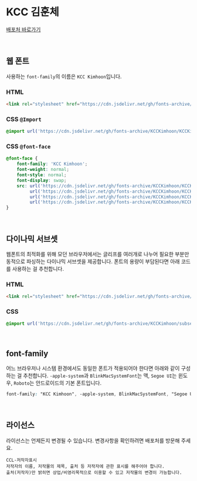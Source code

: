 # KCC 김훈체

[배포처 바로가기](https://gongu.copyright.or.kr/gongu/wrt/wrt/view.do?wrtSn=13072021&menuNo=200133)

&nbsp;

## 웹 폰트

사용하는 `font-family`의 이름은 `KCC Kimhoon`입니다.

### HTML

```html
<link rel="stylesheet" href="https://cdn.jsdelivr.net/gh/fonts-archive/KCCKimhoon/KCCKimhoon.css" type="text/css"/>
```

### CSS `@Import`

```css
@import url('https://cdn.jsdelivr.net/gh/fonts-archive/KCCKimhoon/KCCKimhoon.css');
```

### CSS `@font-face`

```css
@font-face {
    font-family: 'KCC Kimhoon';
    font-weight: normal;
    font-style: normal;
    font-display: swap;
    src: url('https://cdn.jsdelivr.net/gh/fonts-archive/KCCKimhoon/KCCKimhoon.woff2') format('woff2'),
         url('https://cdn.jsdelivr.net/gh/fonts-archive/KCCKimhoon/KCCKimhoon.woff') format('woff'),
         url('https://cdn.jsdelivr.net/gh/fonts-archive/KCCKimhoon/KCCKimhoon.otf') format('opentype'),
         url('https://cdn.jsdelivr.net/gh/fonts-archive/KCCKimhoon/KCCKimhoon.ttf') format('truetype');
}
```

&nbsp;

## 다이나믹 서브셋

웹폰트의 최적화를 위해 모던 브라우저에서는 글리프를 여러개로 나누어 필요한 부분만 동적으로 파싱하는 다이나믹 서브셋을 제공합니다. 폰트의 용량이 부담된다면 아래 코드를 사용하는 걸 추천합니다.

### HTML

```html
<link rel="stylesheet" href="https://cdn.jsdelivr.net/gh/fonts-archive/KCCKimhoon/subsets/KCCKimhoon-dynamic-subset.css" type="text/css"/>
```

### CSS

```css
@import url('https://cdn.jsdelivr.net/gh/fonts-archive/KCCKimhoon/subsets/KCCKimhoon-dynamic-subset.css');
```

&nbsp;

## font-family

어느 브라우저나 시스템 환경에서도 동일한 폰트가 적용되어야 한다면 아래와 같이 구성하는 걸 추천합니다. `-apple-system`과 `BlinkMacSystemFont`는 맥, `Segoe UI`는 윈도우, `Roboto`는 안드로이드의 기본 폰트입니다.


```css
font-family: "KCC Kimhoon", -apple-system, BlinkMacSystemFont, "Segoe UI", Roboto, Oxygen, Ubuntu, Cantarell, "Open Sans", "Helvetica Neue", sans-serif;
```

&nbsp;

## 라이선스

라이선스는 언제든지 변경될 수 있습니다. 변경사항을 확인하려면 배포처를 방문해 주세요.

```
CCL-저작자표시 
저작자의 이름, 저작물의 제목, 출처 등 저작자에 관한 표시를 해주어야 합니다. 
출처(저작자)만 밝히면 상업/비영리목적으로 이용할 수 있고 저작물의 변경이 가능합니다.
```
